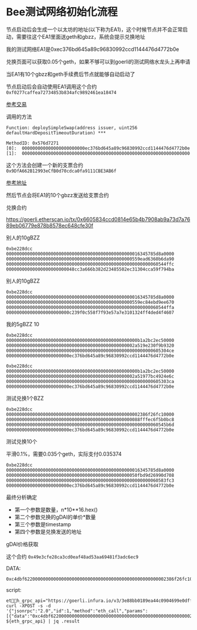 # Bee测试网络初始化流程

节点启动后会生成一个以太坊的地址(以下称为EA1)，这个时候节点并不会正常启动，需要往这个EA1里面送geth和gbzz，系统会提示兑换地址

我的测试网络EA1是0xec376bd645a89c96830992ccd1144476d4772b0e

兑换页面可以获取0.05个geth，如果不够可以到goerli的测试网络水龙头上再申请

当EA1有10个gbzz和geth手续费后节点就能够自动启动了

节点启动后会自动使用EA1调用这个合约
`0xf0277caffea72734853b834afc9892461ea18474`

[参考交易](https://goerli.etherscan.io/tx/0x97bbb2787aa4d2fdec6f0a33872e0a27befede5dd4fc84fe843984baa7f22466)

调用的方法

```
Function: deploySimpleSwap(address issuer, uint256 defaultHardDepositTimeoutDuration) ***

MethodID: 0x576d7271
[0]:  000000000000000000000000ec376bd645a89c96830992ccd1144476d4772b0e
[1]:  0000000000000000000000000000000000000000000000000000000000000000
```

这个方法会创建一个新的支票合约
`0x9DfA662B12993eCfB0d70cdca0fa9111CBE3AB6f`

[参考地址](https://goerli.etherscan.io/address/0x9DfA662B12993eCfB0d70cdca0fa9111CBE3AB6f#code)

然后节点会将EA1的10个gbzz发送给支票合约



兑换合约

https://goerli.etherscan.io/tx/0x6605834ccd0814e65b4b7908ab9a73d7a7689eb06779e878b8578ec648cfe30f


别人的10gBZZ
```
0xbe228dcc
000000000000000000000000000000000000000000000000016345785d8a0000
000000000000000000000000000000000000000000000000559ead6360b6da90
0000000000000000000000000000000000000000000000000000000060544ffc
00000000000000000000000048cc3a666b382d23485502ec31304cca59f794ba
```

别人的10gBZZ
```
0xbe228dcc
000000000000000000000000000000000000000000000000016345785d8a0000
000000000000000000000000000000000000000000000000559ec84ebd9ee670
0000000000000000000000000000000000000000000000000000000060544ffa
000000000000000000000000c239f0c558f7f93e57a7e3101324ff4ded4f4607
```


我的5gBZZ 10
```
0xbe228dcc
00000000000000000000000000000000000000000000000000b1a2bc2ec50000
0000000000000000000000000000000000000000000000002a519e230f9b9320
00000000000000000000000000000000000000000000000000000000605304ce
000000000000000000000000ec376bd645a89c96830992ccd1144476d4772b0e
```

```
0xbe228dcc
00000000000000000000000000000000000000000000000000b1a2bc2ec50000
0000000000000000000000000000000000000000000000002a51977bc4924e6c
00000000000000000000000000000000000000000000000000000000605303ca
000000000000000000000000ec376bd645a89c96830992ccd1144476d4772b0e
```

测试兑换1个BZZ

```
0xbe228dcc
000000000000000000000000000000000000000000000000002386f26fc10000
000000000000000000000000000000000000000000000000088fffec6f5b0bc8
0000000000000000000000000000000000000000000000000000000060545b6d
000000000000000000000000ec376bd645a89c96830992ccd1144476d4772b0e
```

测试兑换10个

平滑0.1%，需要0.035个geth，实际支付0.035374


```
0xbe228dcc
000000000000000000000000000000000000000000000000016345785d8a0000
00000000000000000000000000000000000000000000000050fbd9d26990d708
0000000000000000000000000000000000000000000000000000000060583fc3
000000000000000000000000ec376bd645a89c96830992ccd1144476d4772b0e
```

最终分析确定

- 第一个参数是数量，n*10**16.hex()
- 第二个参数兑换的gDAI的单价*数量
- 第三个参数是timestamp
- 第四个参数是兑换发送的地址

gDAI价格获取

这个合约 `0x49e3cfe28ca3cd0eaf48ad53aa69481f3adc6ec9`

DATA:
 
```
0xc4dbf622000000000000000000000000000000000000000000000000002386f26fc10000
```

script:

```
eth_grpc_api="https://goerli.infura.io/v3/3e88bb0189ea44c0904699e0dfff5641"
curl -XPOST -s -d '{"jsonrpc":"2.0","id":1,"method":"eth_call","params":[{"data":"0xc4dbf622000000000000000000000000000000000000000000000000002386f26fc10000","to":"0x49e3cfe28ca3cd0eaf48ad53aa69481f3adc6ec9"},"latest"]}' ${eth_grpc_api} | jq .result

```